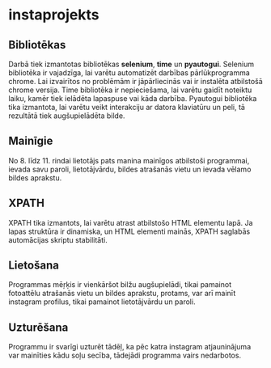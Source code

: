 # **instaprojekts**
## Bibliotēkas
Darbā tiek izmantotas bibliotēkas **selenium**, **time** un **pyautogui**.
Selenium bibliotēka ir vajadzīga, lai varētu automatizēt darbības pārlūkprogramma chrome. Lai izvairītos no problēmām ir jāpārliecinās vai ir instalēta atbilstošā chrome versija.
Time bibliotēka ir nepieciešama, lai varētu gaidīt noteiktu laiku, kamēr tiek ielādēta lapaspuse vai kāda darbība. 
Pyautogui bibliotēka tika izmantota, lai varētu veikt interakciju ar datora klaviatūru un peli, tā rezultātā tiek augšupielādēta bilde. 
## Mainīgie
No 8. līdz 11. rindai lietotājs pats manina mainīgos atbilstoši programmai, ievada savu paroli, lietotājvārdu, bildes atrašanās vietu un ievada vēlamo bildes aprakstu.
## XPATH
XPATH tika izmantots, lai varētu atrast atbilstošo HTML elementu lapā. Ja lapas struktūra ir dinamiska, un HTML elementi mainās, XPATH saglabās automācijas skriptu stabilitāti.
## Lietošana
Programmas mēŗķis ir vienkāršot bilžu augšupielādi, tikai pamainot fotoattēlu atrašanās vietu un bildes aprakstu, protams, var arī mainīt instagram profilus, tikai pamainot lietotājvārdu un paroli. 
## Uzturēšana
Programmu ir svarīgi uzturēt tādēļ, ka pēc katra instagram atjauninājuma var mainīties kādu soļu secība, tādejādi programma vairs nedarbotos.
